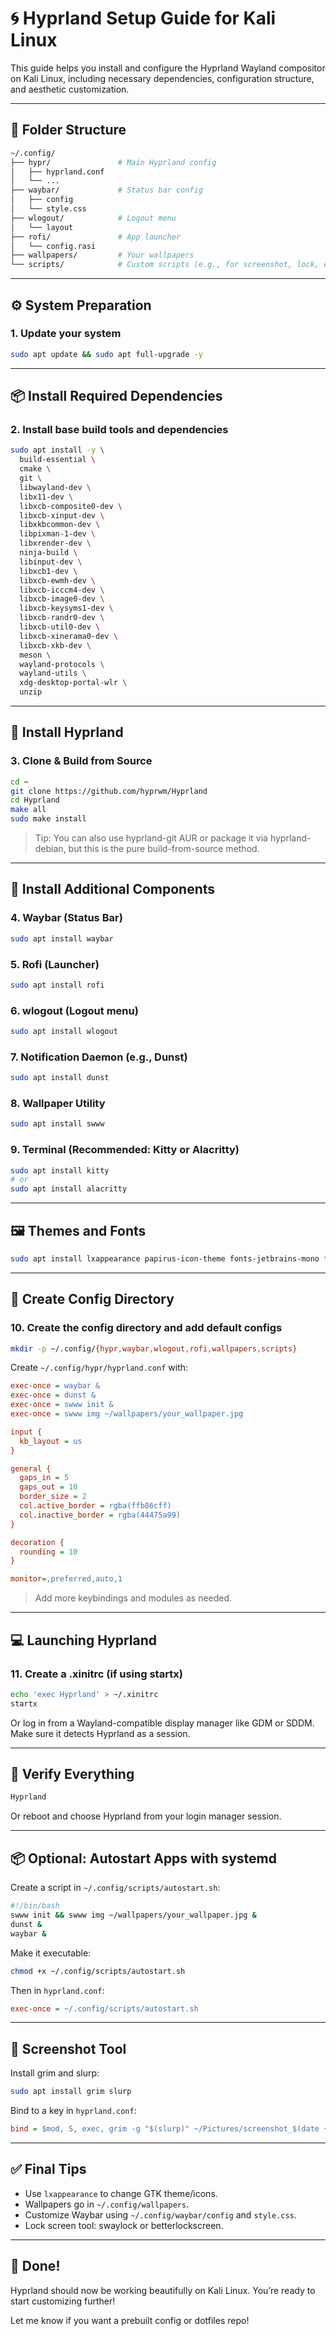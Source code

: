 # 🌀 Hyprland Setup Guide for Kali Linux

This guide helps you install and configure the Hyprland Wayland compositor on Kali Linux, including necessary dependencies, configuration structure, and aesthetic customization.

---

## 📁 Folder Structure

```bash
~/.config/
├── hypr/               # Main Hyprland config
│   ├── hyprland.conf
│   └── ...
├── waybar/             # Status bar config
│   ├── config
│   └── style.css
├── wlogout/            # Logout menu
│   └── layout
├── rofi/               # App launcher
│   └── config.rasi
├── wallpapers/         # Your wallpapers
└── scripts/            # Custom scripts (e.g., for screenshot, lock, etc.)
```

---

## ⚙️ System Preparation

### 1. Update your system

```bash
sudo apt update && sudo apt full-upgrade -y
```

---

## 📦 Install Required Dependencies

### 2. Install base build tools and dependencies

```bash
sudo apt install -y \
  build-essential \
  cmake \
  git \
  libwayland-dev \
  libx11-dev \
  libxcb-composite0-dev \
  libxcb-xinput-dev \
  libxkbcommon-dev \
  libpixman-1-dev \
  libxrender-dev \
  ninja-build \
  libinput-dev \
  libxcb1-dev \
  libxcb-ewmh-dev \
  libxcb-icccm4-dev \
  libxcb-image0-dev \
  libxcb-keysyms1-dev \
  libxcb-randr0-dev \
  libxcb-util0-dev \
  libxcb-xinerama0-dev \
  libxcb-xkb-dev \
  meson \
  wayland-protocols \
  wayland-utils \
  xdg-desktop-portal-wlr \
  unzip
```

---

## 🚀 Install Hyprland

### 3. Clone & Build from Source

```bash
cd ~
git clone https://github.com/hyprwm/Hyprland
cd Hyprland
make all
sudo make install
```

> Tip: You can also use hyprland-git AUR or package it via hyprland-debian, but this is the pure build-from-source method.

---

## 🧩 Install Additional Components

### 4. Waybar (Status Bar)

```bash
sudo apt install waybar
```

### 5. Rofi (Launcher)

```bash
sudo apt install rofi
```

### 6. wlogout (Logout menu)

```bash
sudo apt install wlogout
```

### 7. Notification Daemon (e.g., Dunst)

```bash
sudo apt install dunst
```

### 8. Wallpaper Utility

```bash
sudo apt install swww
```

### 9. Terminal (Recommended: Kitty or Alacritty)

```bash
sudo apt install kitty
# or
sudo apt install alacritty
```

---

## 🖼️ Themes and Fonts

```bash
sudo apt install lxappearance papirus-icon-theme fonts-jetbrains-mono fonts-firacode
```

---

## 🧠 Create Config Directory

### 10. Create the config directory and add default configs

```bash
mkdir -p ~/.config/{hypr,waybar,wlogout,rofi,wallpapers,scripts}
```

Create `~/.config/hypr/hyprland.conf` with:

```ini
exec-once = waybar &
exec-once = dunst &
exec-once = swww init &
exec-once = swww img ~/wallpapers/your_wallpaper.jpg

input {
  kb_layout = us
}

general {
  gaps_in = 5
  gaps_out = 10
  border_size = 2
  col.active_border = rgba(ffb86cff)
  col.inactive_border = rgba(44475a99)
}

decoration {
  rounding = 10
}

monitor=,preferred,auto,1
```

> Add more keybindings and modules as needed.

---

## 💻 Launching Hyprland

### 11. Create a .xinitrc (if using startx)

```bash
echo 'exec Hyprland' > ~/.xinitrc
startx
```

Or log in from a Wayland-compatible display manager like GDM or SDDM. Make sure it detects Hyprland as a session.

---

## 🦺 Verify Everything

```bash
Hyprland
```

Or reboot and choose Hyprland from your login manager session.

---

## 📦 Optional: Autostart Apps with systemd

Create a script in `~/.config/scripts/autostart.sh`:

```bash
#!/bin/bash
swww init && swww img ~/wallpapers/your_wallpaper.jpg &
dunst &
waybar &
```

Make it executable:

```bash
chmod +x ~/.config/scripts/autostart.sh
```

Then in `hyprland.conf`:

```ini
exec-once = ~/.config/scripts/autostart.sh
```

---

## 📸 Screenshot Tool

Install grim and slurp:

```bash
sudo apt install grim slurp
```

Bind to a key in `hyprland.conf`:

```ini
bind = $mod, S, exec, grim -g "$(slurp)" ~/Pictures/screenshot_$(date +%s).png
```

---

## ✅ Final Tips

- Use `lxappearance` to change GTK theme/icons.
- Wallpapers go in `~/.config/wallpapers`.
- Customize Waybar using `~/.config/waybar/config` and `style.css`.
- Lock screen tool: swaylock or betterlockscreen.

---

## 🎉 Done!

Hyprland should now be working beautifully on Kali Linux. You’re ready to start customizing further!

Let me know if you want a prebuilt config or dotfiles repo!
